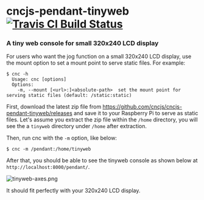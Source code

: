 # cncjs-pendant-tinyweb [![Travis CI Build Status](https://travis-ci.org/cncjs/cncjs-pendant-tinyweb.svg)](https://travis-ci.org/cncjs/cncjs-pendant-tinyweb)

### A tiny web console for small 320x240 LCD display 

For users who want the jog function on a small 320x240 LCD display, use the mount option to set a mount point to serve static files. For example:
```
$ cnc -h
  Usage: cnc [options]
  Options:
    -m, --mount [<url>:]<absolute-path>  set the mount point for serving static files (default: /static:static)
```

First, download the latest zip file from https://github.com/cncjs/cncjs-pendant-tinyweb/releases and save it to your Raspberry Pi to serve as static files. Let's assume you extract the zip file within the `/home` directory, you will see the a `tinyweb` directory under `/home` after extraction.

Then, run cnc with the `-m` option, like below:
```
$ cnc -m /pendant:/home/tinyweb
```

After that, you should be able to see the tinyweb console as shown below at `http://localhost:8000/pendant/`.

![tinyweb-axes.png](https://raw.githubusercontent.com/cncjs/cncjs/master/media/tinyweb-axes.png)

It should fit perfectly with your 320x240 LCD display.
